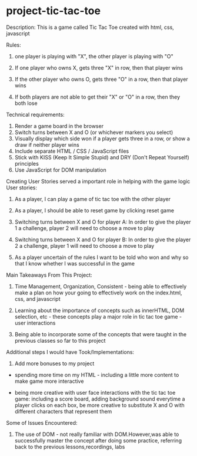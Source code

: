# project-tic-tac-toe
Description:
This is a game called Tic Tac Toe created with html, css, javascript

Rules:
1. one player is playing with "X", the other player is playing with "O"

2. If one player who owns X, gets three "X" in row, then that player wins

3. If the other player who owns O, gets three "O" in a row, then that player wins 

4. If both players are not able to get their "X" or "O" in a row, then they both lose


Technical requirements:
1. Render a game board in the browser
2. Switch turns between X and O (or whichever markers you select)
3. Visually display which side won if a player gets three in a row, or show a draw if neither player wins
4. Include separate HTML / CSS / JavaScript files
5. Stick with KISS (Keep It Simple Stupid) and DRY (Don't Repeat Yourself) principles
6. Use JavaScript for DOM manipulation


Creating User Stories served a important role in helping with the game logic
User stories:
1. As a player, I can play a game of tic tac toe with the other player

2. As a player, I should be able to reset game by clicking reset game

3. Switching turns between X and O for player A: 
In order to give the player 1 a challenge, player 2 will need to choose a move to play

4.  Switching turns between X and O for player B: 
In order to give the player 2 a challenge, player 1 will need to choose a move to play


5. As a player uncertain of the rules I want to be told who won and why so that I know whether I was successful in the game 


Main Takeaways From This Project:
1. Time Management, Organization, Consistent - being able to effectively make a plan on how your going to effectively work on the index.html, css, and javascript


2. Learning about the importance of concepts such as innerHTML, DOM selection, etc - these concepts play a major role in tic tac toe game - user interactions

3. Being able to incorporate some of the concepts that were taught in the previous classes so far to this project


Additional steps I would have Took/Implementations:
1. Add more bonuses to my project 
- spending more time on my HTML - including a little more content to make game more interactive 

- being more creative with user face interactions with the tic tac toe game: including a score board, adding background sound everytime a player clicks on each box, be more creative to substitute X and O with different characters that represent them


Some of Issues Encountered:
1. The use of DOM - not really familiar with DOM.However,was able to successfully master the concept after doing some practice, referring back to the previous lessons,recordings, labs













